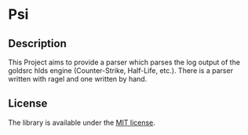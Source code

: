 Psi
===

Description
-----------

This Project aims to provide a parser which parses the log output of the goldsrc hlds engine (Counter-Strike, Half-Life, etc.).
There is a parser written with ragel and one written by hand.

License
-------

The library is available under the [MIT license](http://en.wikipedia.org/wiki/MIT_License).
